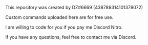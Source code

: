 This repository was created by DZ#6669 (438789314101379072)

Custom commands uploaded here are for free use.

I am willing to code for you if you pay me Discord Nitro.

If you have any questions, feel free to contact me via Discord.
